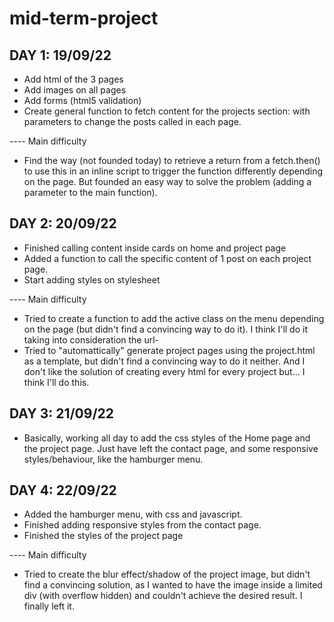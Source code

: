 # mid-term-project

## DAY 1: 19/09/22

- Add html of the 3 pages
- Add images on all pages
- Add forms (html5 validation)
- Create general function to fetch content for the projects section: with parameters to change the posts called in each page.

---- Main difficulty

- Find the way (not founded today) to retrieve a return from a fetch.then() to use this in an inline script to trigger the function differently depending on the page. But founded an easy way to solve the problem (adding a parameter to the main function).

## DAY 2: 20/09/22

- Finished calling content inside cards on home and project page
- Added a function to call the specific content of 1 post on each project page.
- Start adding styles on stylesheet

---- Main difficulty

- Tried to create a function to add the active class on the menu depending on the page (but didn't find a convincing way to do it). I think I'll do it taking into consideration the url-
- Tried to "automattically" generate project pages using the project.html as a template, but didn't find a convincing way to do it neither. And I don't like the solution of creating every html for every project but... I think I'll do this.

## DAY 3: 21/09/22

- Basically, working all day to add the css styles of the Home page and the project page. Just have left the contact page, and some responsive styles/behaviour, like the hamburger menu.

## DAY 4: 22/09/22

- Added the hamburger menu, with css and javascript.
- Finished adding responsive styles from the contact page.
- Finished the styles of the project page

---- Main difficulty

- Tried to create the blur effect/shadow of the project image, but didn't find a convincing solution, as I wanted to have the image inside a limited div (with overflow hidden) and couldn't achieve the desired result. I finally left it.
